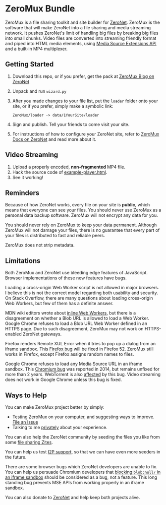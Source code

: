 # ZeroMux Bundle
ZeroMux is a file sharing toolkit and site builder for [ZeroNet](https://zeronet.io). ZeroMux is the software that will make ZeroNet into a file sharing and media streaming network. It pushes ZeroNet's limit of handling big files by breaking big files into small chunks. Video files are converted into streaming friendly format and piped into HTML media elements, using [Media Source Extensions API](https://developer.mozilla.org/en-US/docs/Web/API/Media_Source_Extensions_API) and a built-in MP4 multiplexer.

## Getting Started
1. Download this repo, or if you prefer, get the pack at [ZeroMux Blog on ZeroNet](http://127.0.0.1:43110/1CiDoBP8RiWziqiBGEd8tQMy66A6fmnw2V/big/bundle/)
2. Unpack and run `wizard.py`
3. After you made changes to your file list, put the `loader` folder onto your site, or if you prefer, simply make a symbolic link:

    `ZeroMux/loader -> data/1YourSite/loader`
4. Sign and publish. Tell your friends to come visit your site.
5. For instructions of how to configure your ZeroNet site, refer to [ZeroMux Docs on ZeroNet](http://127.0.0.1:43110/1CiDoBP8RiWziqiBGEd8tQMy66A6fmnw2V/big/docs/gentle-intro/) and read more about it.

## Video Streaming
1. Upload a properly encoded, **non-fragmented** MP4 file.
2. Hack the source code of [example-player.html](loader/__example-player__.html).
3. See it working!

## Reminders
Because of how ZeroNet works, every file on your site is **public**, which means that everyone can see your files. You should never use ZeroMux as a personal data backup software. ZeroMux will not encrypt any data for you.

You should never rely on ZeroMux to keep your data permanent. Although ZeroMux will not damage your files, there is no guarantee that every part of your files is distributed to fast and reliable peers.

ZeroMux does not strip metadata.

## Limitations
Both ZeroMux and ZeroNet use bleeding edge features of JavaScript. Browser implementations of these new features have bugs.

Loading a cross-origin Web Worker script is not allowed in major browsers. I believe this is not the correct model regarding both usability and security. On Stack Overflow, there are many questions about loading cross-origin Web Workers, but few of them has a definite answer.

MDN wiki editors wrote about [inline Web Workers](https://developer.mozilla.org/en-US/docs/Web/API/Web_Workers_API/Using_web_workers), but there is a disagreement on whether a Blob URL is allowed to load a Web Worker. Google Chrome refuses to load a Blob URL Web Worker defined in an HTTPS page. Due to such disagreement, ZeroMux may not work on HTTPS-enabled ZeroNet gateways.

Firefox renders Remote XUL Error when it tries to pop up a dialog from an iframe sandbox. This [Firefox bug](https://bugzilla.mozilla.org/show_bug.cgi?id=1313268) will be fixed in Firefox 52. ZeroMux still works in Firefox, except Firefox assigns random names to files.

Google Chrome refuses to load any Media Source URL in an iframe sandbox. This [Chromium bug](https://bugs.chromium.org/p/chromium/issues/detail?id=379206) was reported in 2014, but remains unfixed for more than 2 years. WebTorrent is also [affected](https://github.com/feross/webtorrent/issues/783) by this bug. Video streaming does not work in Google Chrome unless this bug is fixed.

## Ways to Help
You can make ZeroMux project better by simply:
- Testing ZeroMux on your computer, and suggesting ways to improve. [File an Issue](https://github.com/MuxZeroNet/ZeroMux/issues)
- Talking to me [privately](http://127.0.0.1:43110/1CiDoBP8RiWziqiBGEd8tQMy66A6fmnw2V/big/docs/about/) about your experience.

You can also help the ZeroNet community by seeding the files you like from some [file sharing Zites](http://127.0.0.1:43110/1CiDoBP8RiWziqiBGEd8tQMy66A6fmnw2V/big/docs/about/demos/).

You can help us test [I2P support](https://github.com/HelloZeroNet/ZeroNet/issues/45), so that we can have even more seeders in the future.

There are some browser bugs which ZeroNet developers are unable to fix. You can help us persuade Chromium developers that [blocking `blob:null/` in an iframe sandbox](https://bugs.chromium.org/p/chromium/issues/detail?id=379206) should be considered as a bug, not a feature. This long standing bug prevents MSE APIs from working properly in an iframe sandbox.

You can also donate to [ZeroNet](https://github.com/HelloZeroNet/ZeroNet) and help keep both projects alive.
